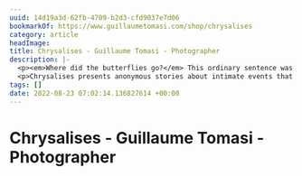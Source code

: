 ```yaml
---
uuid: 14d19a3d-62fb-4709-b2d3-cfd9037e7d06
bookmarkOf: https://www.guillaumetomasi.com/shop/chrysalises
category: article
headImage: 
title: Chrysalises - Guillaume Tomasi - Photographer
description: |-
  <p><em>Where did the butterflies go?</em> This ordinary sentence was the starting point of this work. Pronounced distinctly by my two-year-old son during his restless sleep because of a heavy night fever, these few words triggered on me a long reflection on how we protect our children from the world. This reassuring cocoon, but unfortunately precarious, is inevitably meant to be broken by the hazards of life. Following these events of misfortune, our perception of the world is altered and we are forced to grow up, to get ourselves back together or to look at things through a new perspective.&nbsp;&nbsp;</p>
  <p>Chrysalises presents anonymous stories about intimate events that changed people’s worldview. These events, transcribed as anecdotes, coexist with visual interpretations of suspended moments where the mundane seems to have shifted in a slightly different direction.</p>
tags: []
date: 2022-08-23 07:02:14.136827614 +00:00
---
```

# Chrysalises - Guillaume Tomasi - Photographer

